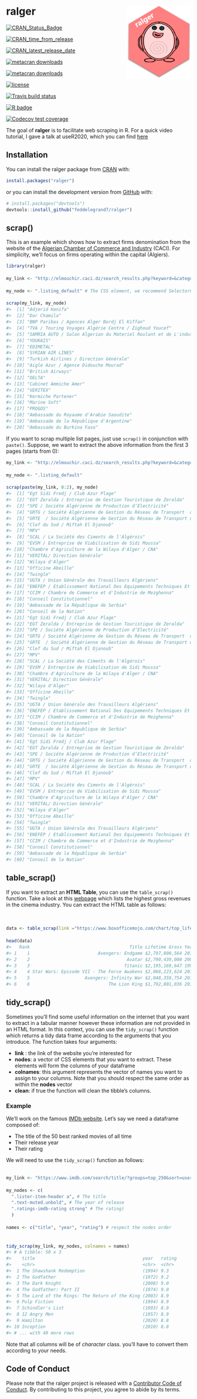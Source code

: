 
<!-- README.md is generated from README.Rmd. Please edit that file -->

# ralger <a><img src='man/figures/hex.png' align="right" height="200" /></a>

<!-- badges: start -->

[![CRAN\_Status\_Badge](https://www.r-pkg.org/badges/version/ralger)](https://cran.r-project.org/package=ralger)

[![CRAN\_time\_from\_release](https://www.r-pkg.org/badges/ago/ralger)](https://cran.r-project.org/package=ralger)

[![CRAN\_latest\_release\_date](https://www.r-pkg.org/badges/last-release/ralger)](https://cran.r-project.org/package=ralger)

[![metacran
downloads](https://cranlogs.r-pkg.org/badges/ralger)](https://cran.r-project.org/package=ralger)

[![metacran
downloads](https://cranlogs.r-pkg.org/badges/grand-total/ralger)](https://cran.r-project.org/package=ralger)

[![license](https://img.shields.io/github/license/mashape/apistatus.svg)](https://choosealicense.com/licenses/mit/)

[![Travis build
status](https://travis-ci.com/feddelegrand7/ralger.svg?branch=master)](https://travis-ci.com/feddelegrand7/ralger)

[![R
badge](https://img.shields.io/badge/Build%20with-♥%20and%20R-blue)](https://github.com/feddelegrand7/ralger)

[![Codecov test
coverage](https://codecov.io/gh/feddelegrand7/ralger/branch/master/graph/badge.svg)](https://codecov.io/gh/feddelegrand7/ralger?branch=master)
<!-- badges: end -->

The goal of **ralger** is to facilitate web scraping in R. For a quick
video tutorial, I gave a talk at useR2020, which you can find
[here](https://www.youtube.com/watch?v=OHi6E8jegQg)

## Installation

You can install the ralger package from
[CRAN](https://cran.r-project.org/) with:

``` r
install.packages("ralger")
```

or you can install the development version from
[GitHub](https://github.com/) with:

``` r
# install.packages("devtools")
devtools::install_github("feddelegrand7/ralger")
```

## scrap()

This is an example which shows how to extract firms denomination from
the website of the [Algerian Chamber of Commerce and
Industry](http://elmouchir.caci.dz) (CACI). For simplicity, we’ll focus
on firms operating within the capital (Algiers).

``` r
library(ralger)

my_link <- "http://elmouchir.caci.dz/search_results.php?keyword=&category=&location=Alger&submit=Trouver"

my_node <- ".listing_default" # The CSS element, we recommend SelectorGadget

scrap(my_link, my_node)
#>  [1] "Adjerid Hanifa"                                                               
#>  [2] "Dar Chamila"                                                                  
#>  [3] "BNP Paribas / Agences Alger Bordj El Kiffan"                                  
#>  [4] "TVA / Touring Voyages Algérie Centre / Zighoud Youcef"                        
#>  [5] "SAMRIA AUTO / Salon Algerian du Materiel Roulant et de L'industrie Automobile"
#>  [6] "YOUKAIS"                                                                      
#>  [7] "EDIMETAL"                                                                     
#>  [8] "SYRIAN AIR LINES"                                                             
#>  [9] "Turkish Airlines / Direction Générale"                                        
#> [10] "Aigle Azur / Agence Didouche Mourad"                                          
#> [11] "British Airways"                                                              
#> [12] "DELTA"                                                                        
#> [13] "Cabinet Ammiche Amer"                                                         
#> [14] "VERITEX"                                                                      
#> [15] "Kermiche Partener"                                                            
#> [16] "Marine Soft"                                                                  
#> [17] "PROGOS"                                                                       
#> [18] "Ambassade du Royaume d'Arabie Saoudite"                                       
#> [19] "Ambassade de la République d'Argentine"                                       
#> [20] "Ambassade du Burkina Faso"
```

If you want to scrap multiple list pages, just use `scrap()` in
conjunction with `paste()`. Suppose, we want to extract the above
information from the first 3 pages (starts from 0):

``` r
my_link <- "http://elmouchir.caci.dz/search_results.php?keyword=&category=&location=Alger&submit=Trouver&page=" 

my_node <- ".listing_default"

scrap(paste(my_link, 0:2), my_node)
#>  [1] "Egt Sidi Fredj / Club Azur Plage"                                                                                              
#>  [2] "EGT Zeralda / Entreprise de Gestion Touristique de Zeralda"                                                                    
#>  [3] "SPE / Sociéte Algérienne de Production d’Electricité"                                                                          
#>  [4] "GRTG / Société Algérienne de Gestion du Réseau de Transport  de Gaz"                                                           
#>  [5] "GRTE  / Société Algérienne de Gestion du Réseau de Transport de Electricité"                                                   
#>  [6] "Clef du Sud / Miftah El Djanoub"                                                                                               
#>  [7] "MPV"                                                                                                                           
#>  [8] "SCAL / La Société des Ciments de l'Algérois"                                                                                   
#>  [9] "EVSM / Entreprise de Viabilisation de Sidi Moussa"                                                                             
#> [10] "Chambre d'Agriculture de la Wilaya d'Alger / CNA"                                                                              
#> [11] "VERITAL/ Direction Générale"                                                                                                   
#> [12] "Wilaya d'Alger"                                                                                                                
#> [13] "Officine Abeille"                                                                                                              
#> [14] "Twingle"                                                                                                                       
#> [15] "UGTA / Union Générale des Travailleurs Algériens"                                                                              
#> [16] "ENEFEP / Etablissement National Des Equipements Techniques Et Pédagogiques de la Formation et de L’enseignement Professionnels"
#> [17] "CCIM / Chambre de Commerce et d'Industrie de Mezghenna"                                                                        
#> [18] "Conseil Constitutionnel"                                                                                                       
#> [19] "Ambassade de la République de Serbie"                                                                                          
#> [20] "Conseil de la Nation"                                                                                                          
#> [21] "Egt Sidi Fredj / Club Azur Plage"                                                                                              
#> [22] "EGT Zeralda / Entreprise de Gestion Touristique de Zeralda"                                                                    
#> [23] "SPE / Sociéte Algérienne de Production d’Electricité"                                                                          
#> [24] "GRTG / Société Algérienne de Gestion du Réseau de Transport  de Gaz"                                                           
#> [25] "GRTE  / Société Algérienne de Gestion du Réseau de Transport de Electricité"                                                   
#> [26] "Clef du Sud / Miftah El Djanoub"                                                                                               
#> [27] "MPV"                                                                                                                           
#> [28] "SCAL / La Société des Ciments de l'Algérois"                                                                                   
#> [29] "EVSM / Entreprise de Viabilisation de Sidi Moussa"                                                                             
#> [30] "Chambre d'Agriculture de la Wilaya d'Alger / CNA"                                                                              
#> [31] "VERITAL/ Direction Générale"                                                                                                   
#> [32] "Wilaya d'Alger"                                                                                                                
#> [33] "Officine Abeille"                                                                                                              
#> [34] "Twingle"                                                                                                                       
#> [35] "UGTA / Union Générale des Travailleurs Algériens"                                                                              
#> [36] "ENEFEP / Etablissement National Des Equipements Techniques Et Pédagogiques de la Formation et de L’enseignement Professionnels"
#> [37] "CCIM / Chambre de Commerce et d'Industrie de Mezghenna"                                                                        
#> [38] "Conseil Constitutionnel"                                                                                                       
#> [39] "Ambassade de la République de Serbie"                                                                                          
#> [40] "Conseil de la Nation"                                                                                                          
#> [41] "Egt Sidi Fredj / Club Azur Plage"                                                                                              
#> [42] "EGT Zeralda / Entreprise de Gestion Touristique de Zeralda"                                                                    
#> [43] "SPE / Sociéte Algérienne de Production d’Electricité"                                                                          
#> [44] "GRTG / Société Algérienne de Gestion du Réseau de Transport  de Gaz"                                                           
#> [45] "GRTE  / Société Algérienne de Gestion du Réseau de Transport de Electricité"                                                   
#> [46] "Clef du Sud / Miftah El Djanoub"                                                                                               
#> [47] "MPV"                                                                                                                           
#> [48] "SCAL / La Société des Ciments de l'Algérois"                                                                                   
#> [49] "EVSM / Entreprise de Viabilisation de Sidi Moussa"                                                                             
#> [50] "Chambre d'Agriculture de la Wilaya d'Alger / CNA"                                                                              
#> [51] "VERITAL/ Direction Générale"                                                                                                   
#> [52] "Wilaya d'Alger"                                                                                                                
#> [53] "Officine Abeille"                                                                                                              
#> [54] "Twingle"                                                                                                                       
#> [55] "UGTA / Union Générale des Travailleurs Algériens"                                                                              
#> [56] "ENEFEP / Etablissement National Des Equipements Techniques Et Pédagogiques de la Formation et de L’enseignement Professionnels"
#> [57] "CCIM / Chambre de Commerce et d'Industrie de Mezghenna"                                                                        
#> [58] "Conseil Constitutionnel"                                                                                                       
#> [59] "Ambassade de la République de Serbie"                                                                                          
#> [60] "Conseil de la Nation"
```

## table\_scrap()

If you want to extract an **HTML Table**, you can use the
`table_scrap()` function. Take a look at this
[webpage](https://www.boxofficemojo.com/chart/top_lifetime_gross/?area=XWW)
which lists the highest gross revenues in the cinema industry. You can
extract the HTML table as follows:

``` r


data <- table_scrap(link ="https://www.boxofficemojo.com/chart/top_lifetime_gross/?area=XWW")

head(data)
#>   Rank                                      Title Lifetime Gross Year
#> 1    1                          Avengers: Endgame $2,797,800,564 2019
#> 2    2                                     Avatar $2,790,439,000 2009
#> 3    3                                    Titanic $2,195,169,647 1997
#> 4    4 Star Wars: Episode VII - The Force Awakens $2,068,223,624 2015
#> 5    5                     Avengers: Infinity War $2,048,359,754 2018
#> 6    6                              The Lion King $1,792,801,036 2019
```

## tidy\_scrap()

Sometimes you’ll find some useful information on the internet that you
want to extract in a tabular manner however these information are not
provided in an HTML format. In this context, you can use the
`tidy_scrap()` function which returns a tidy data frame according to the
arguments that you introduce. The function takes four arguments:

  - **link** : the link of the website you’re interested for
  - **nodes**: a vector of CSS elements that you want to extract. These
    elements will form the columns of your dataframe
  - **colnames**: this argument represents the vector of names you want
    to assign to your columns. Note that you should respect the same
    order as within the **nodes** vector
  - **clean**: if true the function will clean the tibble’s columns.

### Example

We’ll work on the famous [IMDb website](https://www.imdb.com/). Let’s
say we need a dataframe composed of:

  - The title of the 50 best ranked movies of all time
  - Their release year
  - Their rating

We will need to use the `tidy_scrap()` function as follows:

``` r

my_link <- "https://www.imdb.com/search/title/?groups=top_250&sort=user_rating"

my_nodes <- c(
  ".lister-item-header a", # The title 
  ".text-muted.unbold", # The year of release 
  ".ratings-imdb-rating strong" # The rating)
  )

names <- c("title", "year", "rating") # respect the nodes order


tidy_scrap(my_link, my_nodes, colnames = names)
#> # A tibble: 50 x 3
#>    title                                         year   rating
#>    <chr>                                         <chr>  <chr> 
#>  1 The Shawshank Redemption                      (1994) 9.3   
#>  2 The Godfather                                 (1972) 9.2   
#>  3 The Dark Knight                               (2008) 9.0   
#>  4 The Godfather: Part II                        (1974) 9.0   
#>  5 The Lord of the Rings: The Return of the King (2003) 8.9   
#>  6 Pulp Fiction                                  (1994) 8.9   
#>  7 Schindler's List                              (1993) 8.9   
#>  8 12 Angry Men                                  (1957) 8.9   
#>  9 Hamilton                                      (2020) 8.8   
#> 10 Inception                                     (2010) 8.8   
#> # ... with 40 more rows
```

Note that all columns will be of *character* class. you’ll have to
convert them according to your needs.

## Code of Conduct

Please note that the ralger project is released with a [Contributor Code
of
Conduct](https://contributor-covenant.org/version/2/0/CODE_OF_CONDUCT.html).
By contributing to this project, you agree to abide by its terms.
